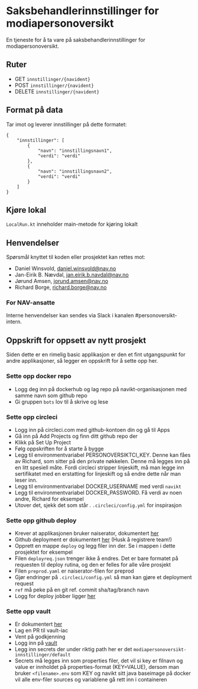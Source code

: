 # Saksbehandlerinnstillinger for modiapersonoversikt
En tjeneste for å ta vare på saksbehandlerinnstillinger for modiapersonoversikt.

## Ruter
 * GET `innstillinger/{navident}`
 * POST `innstillinger/{navident}`
 * DELETE `innstillinger/{navident}`

## Format på data
Tar imot og leverer innstillinger på dette formatet:
```
{
	"innstillinger": [
		{
			"navn": "innstillingsnavn1",
			"verdi": "verdi"
		},
		{
			"navn": "innstillingsnavn2",
			"verdi": "verdi"
		}
	]
}
```

## Kjøre lokal
`LocalRun.kt` inneholder main-metode for kjøring lokalt

## Henvendelser
Spørsmål knyttet til koden eller prosjektet kan rettes mot:

-   Daniel Winsvold, daniel.winsvold@nav.no
-   Jan-Eirik B. Nævdal, jan.eirik.b.navdal@nav.no
-   Jørund Amsen, jorund.amsen@nav.no
-   Richard Borge, richard.borge@nav.no

### For NAV-ansatte
Interne henvendelser kan sendes via Slack i kanalen #personoversikt-intern.

## Oppskrift for oppsett av nytt prosjekt
Siden dette er en rimelig basic applikasjon er den et fint utgangspunkt for andre applikasjoner, så legger en oppskrift for å sette opp her.

### Sette opp docker repo
 * Logg deg inn på dockerhub og lag repo på navikt-organisasjonen med samme navn som github repo
 * Gi gruppen `bots` lov til å skrive og lese

### Sette opp circleci
 * Logg inn på circleci.com med github-kontoen din og gå til Apps
 * Gå inn på Add Projects og finn ditt github repo der
 * Klikk på Set Up Project
 * Følg oppskriften for å starte å bygge
 * Legg til environmentvariabel PERSONOVERSIKTCI_KEY. Denne kan fåes av Richard, som sitter på den private nøkkelen. Denne må legges inn på en litt spesiell måte. Fordi circleci stripper linjeskift, må man legge inn sertifikatet med en erstatting for linjeskift og så endre dette når man leser inn.
 * Legg til environmentvariabel DOCKER_USERNAME med verdi `navikt`
 * Legg til environmentvariabel DOCKER_PASSWORD. Få verdi av noen andre, Richard for eksempel
 * Utover det, sjekk det som står . `.circleci/config.yml` for inspirasjon

### Sette opp github deploy
 * Krever at applikasjonen bruker naiserator, dokumentert [her](https://github.com/nais/doc/tree/master/content/deploy)
 * Github deployment er dokumentert [her](https://github.com/navikt/deployment) (Husk å registrere team!)
 * Opprett en mappe `deploy` og legg filer inn der. Se i mappen i dette prosjektet for eksempel
 * Filen `deployreq.json` trenger ikke å endres. Det er bare formatet på requesten til deploy rutina, og den er felles for alle våre prosjekt
 * Filen `preprod.yaml` er naiserator-filen for preprod
 * Gjør endringer på `.circleci/config.yml` så man kan gjøre et deployment request
 * `ref` må peke på en git ref. commit sha/tag/branch navn
 * Logg for deploy jobber ligger [her](https://github.com/navikt/modiapersonoversikt-innstillinger/deployments)
 
### Sette opp vault
 * Er dokumentert [her](https://github.com/nais/doc/tree/master/content/secrets)
 * Lag en PR til vault-iac
 * Vent på godkjenning
 * Logg inn på [vault](https://vault.adeo.no)
 * Legg inn secrets der under riktig path her er det `modiapersonoversikt-innstillinger/default`
 * Secrets må legges inn som properties filer, det vil si key er filnavn og value er innholdet på properties-format (KEY=VALUE), dersom man bruker `<filename>.env` som KEY og navikt sitt java baseimage på docker vil alle env-filer sources og variablene gå rett inn i containeren 
